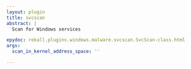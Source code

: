 ```yaml
---
layout: plugin
title: svcscan
abstract: |
  Scan for Windows services

epydoc: rekall.plugins.windows.malware.svcscan.SvcScan-class.html
args:
  scan_in_kernel_address_space: ''

---
```


